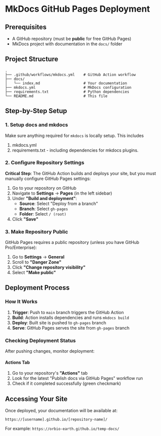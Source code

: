 # MkDocs GitHub Pages Deployment

## Prerequisites

- A GitHub repository (must be **public** for free GitHub Pages)
- MkDocs project with documentation in the `docs/` folder

## Project Structure

```
.
├── .github/workflows/mkdocs.yml    # GitHub Action workflow
├── docs/
│   └── index.md                    # Your documentation
├── mkdocs.yml                      # MkDocs configuration
├── requirements.txt                # Python dependencies
└── README.md                       # This file
```

## Step-by-Step Setup

### 1. Setup docs and mkdocs

Make sure anything required for `mkdocs` is locally setup. This includes

1. mkdocs.yml
2. requirements.txt - including dependencies for mkdocs plugins.

### 2. Configure Repository Settings

**Critical Step**: The GitHub Action builds and deploys your site, but you must manually configure GitHub Pages settings:

1. Go to your repository on GitHub
2. Navigate to **Settings** → **Pages** (in the left sidebar)
3. Under **"Build and deployment"**:
   - **Source**: Select "Deploy from a branch"
   - **Branch**: Select `gh-pages` 
   - **Folder**: Select `/ (root)`
4. Click **"Save"**

### 3. Make Repository Public

GitHub Pages requires a public repository (unless you have GitHub Pro/Enterprise):

1. Go to **Settings** → **General**
2. Scroll to **"Danger Zone"**
3. Click **"Change repository visibility"**
4. Select **"Make public"**

## Deployment Process

### How It Works

1. **Trigger**: Push to `main` branch triggers the GitHub Action
2. **Build**: Action installs dependencies and runs `mkdocs build`
3. **Deploy**: Built site is pushed to `gh-pages` branch
4. **Serve**: GitHub Pages serves the site from `gh-pages` branch

### Checking Deployment Status

After pushing changes, monitor deployment:

#### Actions Tab
1. Go to your repository's **"Actions"** tab
2. Look for the latest "Publish docs via GitHub Pages" workflow run
3. Check if it completed successfully (green checkmark)


## Accessing Your Site

Once deployed, your documentation will be available at:
```
https://[username].github.io/[repository-name]/
```

For example: `https://orbio-earth.github.io/temp-docs/`
